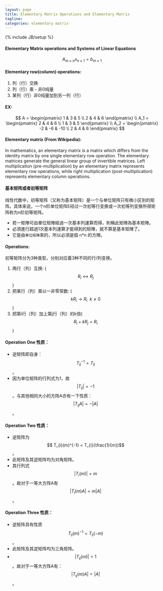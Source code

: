 ```yaml
---
layout: page
title: Elementary Matrix Operations and Elementary Matrix
tagline:
categories: elementary matrix
---
```


{% include JB/setup %}

#### Elementary Matrix operations and Systems of Linear Equations
$$ A_{m \times n} x_{n \times 1} = b_{m \times 1} $$

#### Elementary row(column) operations:
1. 列（行）交换
2. 列（行）乘 - 非0纯量
3. 某列（行）非0纯量加到另一列（行）

#### EX:
$$
A = \begin{pmatrix} 1 & 3 & 5 \\ 2 & 4 & 6 \end{pmatrix} \\
A_1 = \begin{pmatrix} 2 & 4 & 6 \\ 1 & 3 & 5 \end{pmatrix} \\
A_2 = \begin{pmatrix} -2 & -6 & -10 \\ 2 & 4 & 6 \end{pmatrix}
$$

#### Elementary matrix (From Wikipedia):  
In mathematics, an elementary matrix is a matrix which differs from the identity matrix by one single elementary row operation. The elementary matrices generate the general linear group of invertible matrices. Left multiplication (pre-multiplication) by an elementary matrix represents elementary row operations, while right multiplication (post-multiplication) represents elementary column operations. 

#### 基本矩阵或者初等矩阵
线性代数中，初等矩阵（又称为基本矩阵）是一个与单位矩阵只有微小区别的矩阵。具体来说，一个n阶单位矩阵E经过一次初等行变换或一次初等列变换所得矩阵称为n阶初等矩阵。
 
- 若一矩陣可由單位矩陣經過一次基本列運算而得，則稱此矩陣為基本矩陣。
- 必須進行超過1次基本列運算才能得到的矩陣，就不算是基本矩陣了。
- 它是由`單位矩陣`來的，所以必須是個 n*n 的方陣。

#### Operations:
初等矩阵分为3种类型，分别对应着3种不同的行/列变换。

1. 两行（列）互换: ($$ R_i \leftrightarrow R_j $$)
2. 把某行（列）乘以一非零常数: ($$ kR_i \rightarrow R_i \ \  k \ne 0 $$)
3. 把第i行（列）加上第j行（列）的k倍($$ R_i + kR_j = R_i $$)

#### Operation One 性质：
- 逆矩阵即自身：$$ T_{ij}^{-1} = T_{ij} $$。
- 因为单位矩阵的行列式为1，故 $$ \vert T_{ij}\vert =-1$$。与其他相同大小的方阵A亦有一下性质：$$ \vert T_{ij}A \vert = - \vert A \vert  $$。

#### Operation Two 性质：
- 逆矩阵为$$ T_{i}(m)^{-1} = T_{i}(\frac{1}{m})$$。
- 此矩阵及其逆矩阵均为对角矩阵。
- 其行列式$$ \vert T_{i}(m) \vert =m$$。故对于一等大方阵A有$$ \vert T_{i}(m)A \vert =m \vert A \vert$$。

#### Operation Three 性质：
- 逆矩阵具有性质$$T_{ij}(m)^{-1}=T_{ij}(-m)$$。
- 此矩阵及其逆矩阵均为三角矩阵。
- $$ \vert T_{ij}(m)\vert=1$$。故对于一等大方阵A有：$$ \vert T_{ij}(m)A \vert = \vert A \vert $$。
